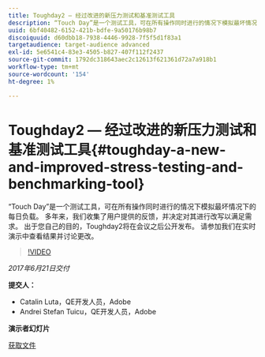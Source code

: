 ```yaml
---
title: Toughday2 — 经过改进的新压力测试和基准测试工具
description: “Touch Day”是一个测试工具，可在所有操作同时进行的情况下模拟最坏情况下的每日负载。 多年来，我们收集了用户提供的反馈，并决定对其进行改写以满足需求。
uuid: 6bf40482-6152-421b-bdfe-9a50176b98b7
discoiquuid: d60dbb18-7938-4446-9928-7f5f5d1f83a1
targetaudience: target-audience advanced
exl-id: 5e6541c4-83e3-4505-b827-407f112f2437
source-git-commit: 1792dc318643aec2c12613f621361d72a7a918b1
workflow-type: tm+mt
source-wordcount: '154'
ht-degree: 1%

---
```


# Toughday2 — 经过改进的新压力测试和基准测试工具{#toughday-a-new-and-improved-stress-testing-and-benchmarking-tool}

“Touch Day”是一个测试工具，可在所有操作同时进行的情况下模拟最坏情况下的每日负载。 多年来，我们收集了用户提供的反馈，并决定对其进行改写以满足需求。 出于您自己的目的，Toughday2将在会议之后公开发布。 请参加我们在实时演示中查看结果并讨论更改。

>[!VIDEO](https://video.tv.adobe.com/v/18935/?quality=9)

*2017年6月21日交付*

**提交人：**

* Catalin Luta，QE开发人员，Adobe
* Andrei Stefan Tuicu，QE开发人员，Adobe

**演示者幻灯片**

[获取文件](assets/aem-gems-toughday2.pdf)
<!--
[Get back to the Overview](https://helpx.adobe.com/experience-manager/kt/eseminars/gems/aem-index.html)
-->
